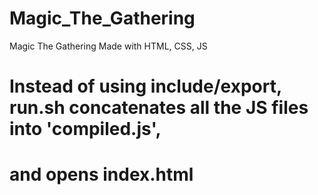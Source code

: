 # Magic_The_Gathering
Magic The Gathering Made with HTML, CSS, JS
# Instead of using include/export, run.sh concatenates all the JS files into 'compiled.js',
# and opens index.html
